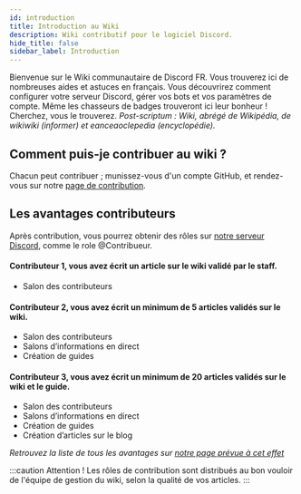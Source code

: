 ```yaml
---
id: introduction
title: Introduction au Wiki
description: Wiki contributif pour le logiciel Discord.
hide_title: false
sidebar_label: Introduction
---
```


Bienvenue sur le Wiki communautaire de Discord FR. Vous trouverez ici de nombreuses aides et astuces en français. Vous découvrirez comment configurer votre serveur Discord, gérer vos bots et vos paramètres de compte. Même les chasseurs de badges trouveront ici leur bonheur ! Cherchez, vous le trouverez.
*Post-scriptum : Wiki, abrégé de Wikipédia, de wikiwiki (informer) et eanceaoclepedia (encyclopédie).*

## Comment puis-je contribuer au wiki ?
Chacun peut contribuer ; munissez-vous d'un compte GitHub, et rendez-vous sur notre [page de contribution](/wiki/contribuer). 

## Les avantages contributeurs
Après contribution, vous pourrez obtenir des rôles sur [notre serveur Discord](https://discord.gg/fr), comme le role @Contribueur.

#### Contributeur 1, vous avez écrit un article sur le wiki validé par le staff.
- Salon des contributeurs

#### Contributeur 2, vous avez écrit un minimum de 5 articles validés sur le wiki.
- Salon des contributeurs
- Salons d’informations en direct
- Création de guides

#### Contributeur 3, vous avez écrit un minimum de 20 articles validés sur le wiki et le guide.
- Salon des contributeurs
- Salons d’informations en direct
- Création de guides
- Création d’articles sur le blog

*Retrouvez la liste de tous les avantages sur [notre page prévue à cet effet](https://discord.fr/serveur)*

:::caution Attention !
Les rôles de contribution sont distribués au bon vouloir de l'équipe de gestion du wiki, selon la qualité de vos articles.
:::
